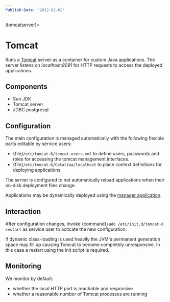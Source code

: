 ```yaml
---
Publish Date: '2012-02-02'
---
```


(tomcatserver)=

# Tomcat

Runs a [Tomcat](http://tomcat.apache.org) server as a container for custom
Java applications. The server listens on *localhost:8091* for HTTP
requests to access the deployed applications.

## Components

- Sun JDK
- Tomcat server
- JDBC postgresql

## Configuration

The main configuration is managed automatically with the following flexible
parts editable by service users:

- {file}`/etc/tomcat-6/tomcat-users.xml` to define users, passwords and roles
  for accessing the tomcat management interfaces.
- {file}`/etc/tomcat-6/Catalina/localhost` to place context definitions for deploying applications.

The server is configured to not automatically reload applications when their
on-disk deployment files change.

Applications may be dynamically deployed using the [manager application](http://tomcat.apache.org/tomcat-6.0-doc/manager-howto.html).

## Interaction

After configuration changes, invoke {command}`sudo /etc/init.d/tomcat-6
restart` as service user to acticate the new configuration.

If dynamic class-loading is used heavily the JVM's permanent generation space
may fill up causing Tomcat to become completely unresponsive. In this case a
restart using the init script is required.

## Monitoring

We monitor by default:

- whether the local HTTP port is reachable and responsive
- whether a reasonable number of Tomcat processes are running

